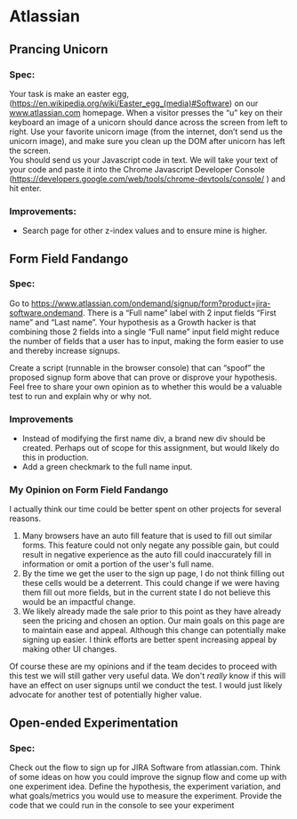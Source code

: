 # Atlassian

## Prancing Unicorn

### Spec:
Your task is make an easter egg, (https://en.wikipedia.org/wiki/Easter_egg_(media)#Software) on our www.atlassian.com homepage.  When a visitor presses the “u” key on their keyboard an image of a unicorn should dance across the screen from left to right.  Use your favorite unicorn image (from the internet, don’t send us the unicorn image), and make sure you clean up the DOM after unicorn has left the screen.  
You should send us your Javascript code in text.  We will take your text of your code and paste it into the Chrome Javascript Developer Console (https://developers.google.com/web/tools/chrome-devtools/console/ ) and hit enter.  

### Improvements:
  * Search page for other z-index values and to ensure mine is higher.

## Form Field Fandango

### Spec:
Go to https://www.atlassian.com/ondemand/signup/form?product=jira-software.ondemand. There is a “Full name” label with 2 input fields “First name” and “Last name”. Your hypothesis as a Growth hacker is that combining those 2 fields into a single “Full name” input field might reduce the number of fields that a user has to input, making the form easier to use and thereby increase signups.

Create a script (runnable in the browser console) that can “spoof” the proposed signup form above that can prove or disprove your hypothesis. Feel free to share your own opinion as to whether this would be a valuable test to run and explain why or why not.


### Improvements
  * Instead of modifying the first name div, a brand new div should be created. Perhaps out of scope for this assignment, but would likely do this in production.
  * Add a green checkmark to the full name input.

### My Opinion on Form Field Fandango
  I actually think our time could be better spent on other projects for several reasons.
  1. Many browsers have an auto fill feature that is used to fill out similar forms. This feature could not only negate any possible gain, but could result in negative experience as the auto fill could inaccurately fill in information or omit a portion of the user's full name.
  2. By the time we get the user to the sign up page, I do not think filling out these cells would be a deterrent. This could change if we were having them fill out more fields, but in the current state I do not believe this would be an impactful change.
  3. We likely already made the sale prior to this point as they have already seen the pricing and chosen an option. Our main goals on this page are to maintain ease and appeal. Although this change can potentially make signing up easier. I think efforts are better spent increasing appeal by making other UI changes.

Of course these are my opinions and if the team decides to proceed with this test we will still gather very useful data. We don't *really* know if this will have an effect on user signups until we conduct the test. I  would just likely advocate for another test of potentially higher value.

## Open-ended Experimentation

### Spec:
Check out the flow to sign up for JIRA Software from atlassian.com. Think of some ideas on how you could improve the signup flow and come up with one experiment idea. Define the hypothesis, the experiment variation, and what goals/metrics you would use to measure the experiment. Provide the code that we could run in the console to see your experiment
